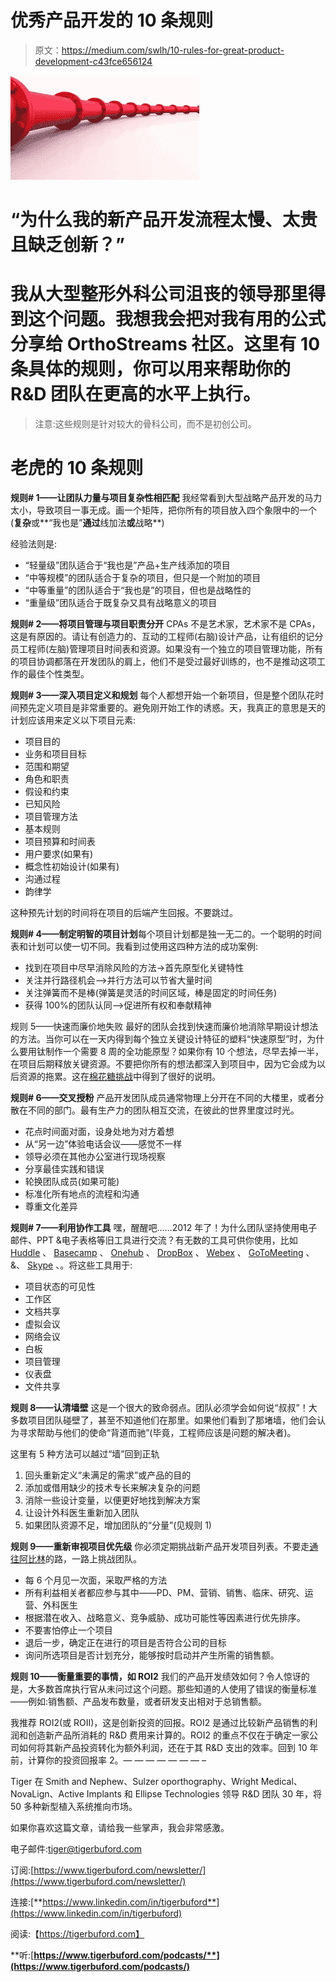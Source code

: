 # 优秀产品开发的 10 条规则

> 原文：<https://medium.com/swlh/10-rules-for-great-product-development-c43fce656124>

![](img/4fd63ea25f7901d93016c462b71cabd8.png)

# “为什么我的新产品开发流程太慢、太贵且缺乏创新？”

# 我从大型整形外科公司沮丧的领导那里得到这个问题。我想我会把对我有用的公式分享给 OrthoStreams 社区。这里有 10 条具体的规则，你可以用来帮助你的 R&D 团队在更高的水平上执行。

> 注意:这些规则是针对较大的骨科公司，而不是初创公司。

# 老虎的 10 条规则

**规则# 1——让团队力量与项目复杂性相匹配**
我经常看到大型战略产品开发的马力太小，导致项目一事无成。画一个矩阵，把你所有的项目放入四个象限中的一个(**复杂**或**“我也是”**通过**线加法**或**战略**)

经验法则是:

*   “轻量级”团队适合于“我也是”产品+生产线添加的项目
*   “中等规模”的团队适合于复杂的项目，但只是一个附加的项目
*   “中等重量”的团队适合于“我也是”的项目，但也是战略性的
*   “重量级”团队适合于既复杂又具有战略意义的项目

**规则# 2——将项目管理与项目职责分开**
CPAs 不是艺术家，艺术家不是 CPAs，这是有原因的。请让有创造力的、互动的工程师(右脑)设计产品，让有组织的记分员工程师(左脑)管理项目时间表和资源。如果没有一个独立的项目管理功能，所有的项目协调都落在开发团队的肩上，他们不是受过最好训练的，也不是推动这项工作的最佳个性类型。

**规则# 3——深入项目定义和规划**
每个人都想开始一个新项目，但是整个团队花时间预先定义项目是非常重要的。避免刚开始工作的诱惑。天，我真正的意思是天的计划应该用来定义以下项目元素:

*   项目目的
*   业务和项目目标
*   范围和期望
*   角色和职责
*   假设和约束
*   已知风险
*   项目管理方法
*   基本规则
*   项目预算和时间表
*   用户要求(如果有)
*   概念性初始设计(如果有)
*   沟通过程
*   韵律学

这种预先计划的时间将在项目的后端产生回报。不要跳过。

**规则# 4——制定明智的项目计划**每个项目计划都是独一无二的。一个聪明的时间表和计划可以使一切不同。我看到过使用这四种方法的成功案例:

*   找到在项目中尽早消除风险的方法->首先原型化关键特性
*   关注并行路径机会–>并行方法可以节省大量时间
*   关注弹簧而不是棒(弹簧是灵活的时间区域，棒是固定的时间任务)
*   获得 100%的团队认同–>促进所有权和奉献精神

规则 5——快速而廉价地失败
最好的团队会找到快速而廉价地消除早期设计想法的方法。当你可以在一天内得到每个独立关键设计特征的塑料“快速原型”时，为什么要用钛制作一个需要 8 周的全功能原型？如果你有 10 个想法，尽早去掉一半，在项目后期释放关键资源。不要把你所有的想法都深入到项目中，因为它会成为以后资源的拖累。这在[棉花糖挑战](http://marshmallowchallenge.com/Welcome.html)中得到了很好的说明。

**规则# 6——交叉授粉**
产品开发团队成员通常物理上分开在不同的大楼里，或者分散在不同的部门。最有生产力的团队相互交流，在彼此的世界里度过时光。

*   花点时间面对面，设身处地为对方着想
*   从“另一边”体验电话会议——感觉不一样
*   领导必须在其他办公室进行现场视察
*   分享最佳实践和错误
*   轮换团队成员(如果可能)
*   标准化所有地点的流程和沟通
*   尊重文化差异

**规则# 7——利用协作工具**
嘿，醒醒吧……2012 年了！为什么团队坚持使用电子邮件、PPT &电子表格等旧工具进行交流？有无数的工具可供你使用，比如 [Huddle](http://www.huddle.com/) 、 [Basecamp](http://basecamphq.com/) 、 [Onehub](https://onehub.com/) 、 [DropBox](http://www.dropbox.com/) 、 [Webex](http://www.webex.com/) 、 [GoToMeeting](http://www.gotomeeting.com/fec/) 、&、 [Skype](http://www.skype.com/) 、。将这些工具用于:

*   项目状态的可见性
*   工作区
*   文档共享
*   虚拟会议
*   网络会议
*   白板
*   项目管理
*   仪表盘
*   文件共享

**规则 8——认清墙壁**
这是一个很大的致命弱点。团队必须学会如何说“叔叔”！大多数项目团队碰壁了，甚至不知道他们在那里。如果他们看到了那堵墙，他们会认为寻求帮助与他们的使命“背道而驰”(毕竟，工程师应该是问题的解决者)。

这里有 5 种方法可以越过“墙”回到正轨

1.  回头重新定义“未满足的需求”或产品的目的
2.  添加或借用缺少的技术专长来解决复杂的问题
3.  消除一些设计变量，以便更好地找到解决方案
4.  让设计外科医生重新加入团队
5.  如果团队资源不足，增加团队的“分量”(见规则 1)

**规则 9——重新审视项目优先级**
你必须定期挑战新产品开发项目列表。不要走[通往阿比林](http://en.wikipedia.org/wiki/Abilene_paradox)的路，一路上挑战团队。

*   每 6 个月见一次面，采取严格的方法
*   所有利益相关者都应参与其中——PD、PM、营销、销售、临床、研究、运营、外科医生
*   根据潜在收入、战略意义、竞争威胁、成功可能性等因素进行优先排序。
*   不要害怕停止一个项目
*   退后一步，确定正在进行的项目是否符合公司的目标
*   询问所选项目是否计划充分，能够按时启动并产生所需的销售额。

**规则 10——衡量重要的事情，如 ROI2**
我们的产品开发绩效如何？令人惊讶的是，大多数首席执行官从未问过这个问题。那些知道的人使用了错误的衡量标准——例如:销售额、产品发布数量，或者研发支出相对于总销售额。

我推荐 ROI2(或 ROII)，这是创新投资的回报。ROI2 是通过比较新产品销售的利润和创造新产品所消耗的 R&D 费用来计算的。ROI2 的重点不仅在于确定一家公司如何将其新产品投资转化为额外利润，还在于其 R&D 支出的效率。回到 10 年前，计算你的投资回报率 2。— — — — — — — –

Tiger 在 Smith and Nephew、Sulzer oporthography、Wright Medical、NovaLign、Active Implants 和 Ellipse Technologies 领导 R&D 团队 30 年，将 50 多种新型植入系统推向市场。

如果你喜欢这篇文章，请给我一些掌声，我会非常感激。

电子邮件:tiger@tigerbuford.com

订阅:[https://www.tigerbuford.com/newsletter/](https://www.tigerbuford.com/newsletter/)

连接:[**https://www.linkedin.com/in/tigerbuford**](https://www.linkedin.com/in/tigerbuford)

阅读:【https://tigerbuford.com】

**听:[**https://www.tigerbuford.com/podcasts/**](https://www.tigerbuford.com/podcasts/)**